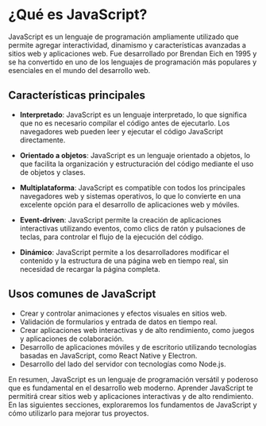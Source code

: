 # ¿Qué es JavaScript?

JavaScript es un lenguaje de programación ampliamente utilizado que permite agregar interactividad, dinamismo y características avanzadas a sitios web y aplicaciones web. Fue desarrollado por Brendan Eich en 1995 y se ha convertido en uno de los lenguajes de programación más populares y esenciales en el mundo del desarrollo web.

## Características principales

- **Interpretado**: JavaScript es un lenguaje interpretado, lo que significa que no es necesario compilar el código antes de ejecutarlo. Los navegadores web pueden leer y ejecutar el código JavaScript directamente.

- **Orientado a objetos**: JavaScript es un lenguaje orientado a objetos, lo que facilita la organización y estructuración del código mediante el uso de objetos y clases.

- **Multiplataforma**: JavaScript es compatible con todos los principales navegadores web y sistemas operativos, lo que lo convierte en una excelente opción para el desarrollo de aplicaciones web y móviles.

- **Event-driven**: JavaScript permite la creación de aplicaciones interactivas utilizando eventos, como clics de ratón y pulsaciones de teclas, para controlar el flujo de la ejecución del código.

- **Dinámico**: JavaScript permite a los desarrolladores modificar el contenido y la estructura de una página web en tiempo real, sin necesidad de recargar la página completa.

## Usos comunes de JavaScript

- Crear y controlar animaciones y efectos visuales en sitios web.
- Validación de formularios y entrada de datos en tiempo real.
- Crear aplicaciones web interactivas y de alto rendimiento, como juegos y aplicaciones de colaboración.
- Desarrollo de aplicaciones móviles y de escritorio utilizando tecnologías basadas en JavaScript, como React Native y Electron.
- Desarrollo del lado del servidor con tecnologías como Node.js.

En resumen, JavaScript es un lenguaje de programación versátil y poderoso que es fundamental en el desarrollo web moderno. Aprender JavaScript te permitirá crear sitios web y aplicaciones interactivas y de alto rendimiento. En las siguientes secciones, exploraremos los fundamentos de JavaScript y cómo utilizarlo para mejorar tus proyectos.
